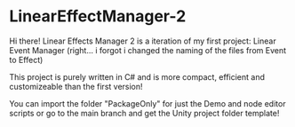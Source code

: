 # LinearEffectManager-2
 
Hi there! Linear Effects Manager 2 is a iteration of my first project: Linear Event Manager (right... i forgot i changed the naming of the files from Event to Effect)

This project is purely written in C# and is more compact, efficient and customizeable than the first version!

You can import the folder "PackageOnly" for just the Demo and node editor scripts or go to the main branch and get the Unity project folder template!

